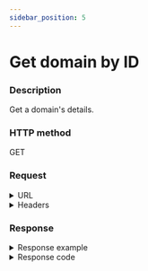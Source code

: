 ```yaml
---
sidebar_position: 5
---
```


# Get domain by ID

### Description

Get a domain's details.

### HTTP method

GET

### Request

<details>
<summary>URL</summary>
```javascript
http://{Admin API IP}:{port#}/api/v1/domains/{id}
```
</details>

<details>
<summary>Headers</summary>

Example header format:

`Authorization: Basic <authorization token returned from the login method>`

`Content-Type: application/json`

| Parameter | Description/Comments |
| --- | --- |
| ID | (string) Domain's ID. Can be retrieved via [Get all groups](https://help.quali.com/Online%20Help/0.0/Portal/Content/API/RefGuides/RM-API/admin-api-get-all-groups.htm). |
</details>

### Response

<details>
<summary>Response example</summary>    
```javascript
{
    "Id": "5c966733-c496-486d-8b1a-963c13e9a103",
    "Archived": false,
    "EndTime": null,
    "LicensePoolId": null,
    "Description": "New York team's domain",
    "Name": "New York"
}
```
</details>

<details>
<summary>Response code</summary>  
200 OK
</details>